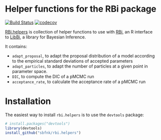 Helper functions for the RBi package
=============

[![Build Status](https://travis-ci.org/sbfnk/RBi.helpers.png?branch=master)](https://travis-ci.org/sbfnk/RBi.helpers) [![codecov](https://codecov.io/github/sbfnk/RBi/branch/master/graphs/badge.svg)](https://codecov.io/github/sbfnk/RBi) 
  
[RBi.helpers](https://github.com/sbfnk/RBi.helpers) is collection of helper functions to use with [RBi](https://github.com/libbi/RBi), an R interface to [LibBi](https://github.com/libbi/LibBi), a library for Bayesian Inference.

It contains:
- `adapt_proposal`, to adapt the proposal distribution of a model according to the empirical standard deviations of accepted parameters
- `adapt_particles`, to adapt the number of particles at a given point in parameter space.
- `DIC`, to compute the DIC of a pMCMC run
- `acceptance_rate`, to calculate the acceptance rate of a pMCMC run

Installation
=============

The easiest way to install `rbi.helpers` is to use the `devtools` package:

```r
# install.packages("devtools")
library(devtools)
install_github("sbfnk/rbi.helpers")
```
